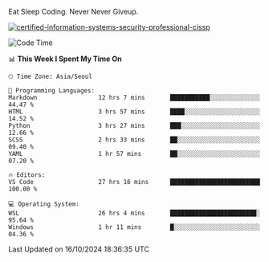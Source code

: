 Eat Sleep Coding.
Never Never Giveup.

[![certified-information-systems-security-professional-cissp](https://user-images.githubusercontent.com/44606727/157613689-acd84ec6-5f8f-4e79-89d9-a8d51f033634.png)](https://www.credly.com/badges/f394a010-85a0-450b-9136-8043af01d71c/public_url)

<!--START_SECTION:waka-->
![Code Time](http://img.shields.io/badge/Code%20Time-3%2C513%20hrs%2047%20mins-blue)

📊 **This Week I Spent My Time On** 

```text
🕑︎ Time Zone: Asia/Seoul

💬 Programming Languages: 
Markdown                 12 hrs 7 mins       ███████████░░░░░░░░░░░░░░   44.47 % 
HTML                     3 hrs 57 mins       ████░░░░░░░░░░░░░░░░░░░░░   14.52 % 
Python                   3 hrs 27 mins       ███░░░░░░░░░░░░░░░░░░░░░░   12.66 % 
SCSS                     2 hrs 33 mins       ██░░░░░░░░░░░░░░░░░░░░░░░   09.40 % 
YAML                     1 hr 57 mins        ██░░░░░░░░░░░░░░░░░░░░░░░   07.20 % 

🔥 Editors: 
VS Code                  27 hrs 16 mins      █████████████████████████   100.00 % 

💻 Operating System: 
WSL                      26 hrs 4 mins       ████████████████████████░   95.64 % 
Windows                  1 hr 11 mins        █░░░░░░░░░░░░░░░░░░░░░░░░   04.36 % 
```


 Last Updated on 16/10/2024 18:36:35 UTC
<!--END_SECTION:waka-->
